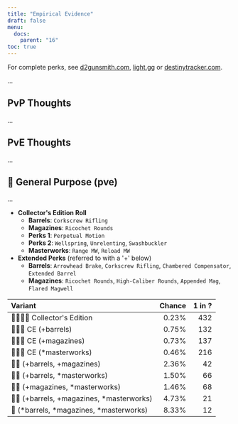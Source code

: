 ```yaml
---
title: "Empirical Evidence"
draft: false
menu:
  docs:
    parent: "16"
toc: true
---
```


For complete perks, see [d2gunsmith.com](https://d2gunsmith.com/w/2607304614), [light.gg](https://www.light.gg/db/items/2607304614) or [destinytracker.com](https://destinytracker.com/destiny-2/db/items/2607304614).

...

## PvP Thoughts

...

## PvE Thoughts

...

## 👾 General Purpose (pve)

...

* **Collector's Edition Roll**
  * **Barrels**: `Corkscrew Rifling`
  * **Magazines**: `Ricochet Rounds`
  * **Perks 1**: `Perpetual Motion`
  * **Perks 2**: `Wellspring`, `Unrelenting`, `Swashbuckler`
  * **Masterworks**: `Range MW`, `Reload MW`
* **Extended Perks** (referred to with a '+' below)
  * **Barrels**: `Arrowhead Brake`, `Corkscrew Rifling`, `Chambered Compensator`, `Extended Barrel`
  * **Magazines**: `Ricochet Rounds`, `High-Caliber Rounds`, `Appended Mag`, `Flared Magwell`

| Variant | Chance | 1 in ? |
|:-|-:|-:|
| 👾👾👾🌟 Collector's Edition | 0.23% | 432 |
| 👾👾👾 CE (+barrels) | 0.75% | 132 |
| 👾👾👾 CE (+magazines) | 0.73% | 137 |
| 👾👾👾 CE (*masterworks) | 0.46% | 216 |
| 👾👾 (+barrels, +magazines) | 2.36% | 42 |
| 👾👾 (+barrels, *masterworks) | 1.50% | 66 |
| 👾👾 (+magazines, *masterworks) | 1.46% | 68 |
| 👾👾 (+barrels, +magazines, *masterworks) | 4.73% | 21 |
| 👾 (*barrels, *magazines, *masterworks) | 8.33% | 12 |

